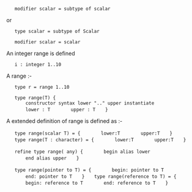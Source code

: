 `   modifier scalar = subtype of scalar`

or

`   type scalar = subtype of Scalar`

`   modifier scalar = scalar`

An integer range is defined

`   i : integer 1..10`

A range :-

`   type r = range 1..10`

`   type range(T) {`
`       constructor syntax lower ".." upper instantiate`
`       lower : T`
`       upper : T`
`   }`

A extended definition of range is defined as :-

`   type range(scalar T) = {`
`       lower:T`
`       upper:T`
`   }`
`   type range(T : character) = {`
`       lower:T`
`       upper:T`
`   }`

`   refine type range( any) {`
`       begin alias lower`
`       end alias upper`
`   }`

`   type range(pointer to T) = {`
`       begin: pointer to T`
`       end: pointer to T`
`   }`
`   type range(reference to T) = {`
`       begin: reference to T`
`       end: reference to T`
`   }`
